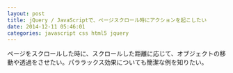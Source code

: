 ```yaml
---
layout: post
title: jQuery / JavaScriptで、ページスクロール時にアクションを起こしたい
date: 2014-12-11 05:46:01
categories: javascript css html5 jquery
---
```

<p>ページをスクロールした時に、スクロールした距離に応じて、オブジェクトの移動や透過をさせたい。パララックス効果についても簡潔な例を知りたい。</p>
